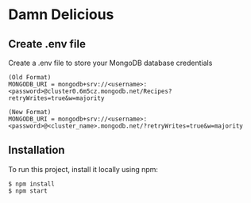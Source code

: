 # Damn Delicious


## Create .env file
Create a .env file to store your MongoDB database credentials

```
(Old Format)
MONGODB_URI = mongodb+srv://<username>:<password>@cluster0.6m5cz.mongodb.net/Recipes?retryWrites=true&w=majority 

(New Format)
MONGODB_URI = mongodb+srv://<username>:<password>@<cluster_name>.mongodb.net/?retryWrites=true&w=majority

```

## Installation
To run this project, install it locally using npm:

```
$ npm install
$ npm start
```


